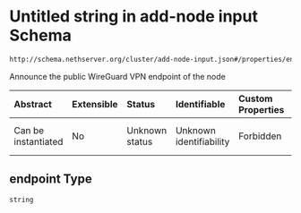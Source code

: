 # Untitled string in add-node input Schema

```txt
http://schema.nethserver.org/cluster/add-node-input.json#/properties/endpoint
```

Announce the public WireGuard VPN endpoint of the node

| Abstract            | Extensible | Status         | Identifiable            | Custom Properties | Additional Properties | Access Restrictions | Defined In                                                                  |
| :------------------ | :--------- | :------------- | :---------------------- | :---------------- | :-------------------- | :------------------ | :-------------------------------------------------------------------------- |
| Can be instantiated | No         | Unknown status | Unknown identifiability | Forbidden         | Allowed               | none                | [add-node-input.json\*](cluster/add-node-input.json "open original schema") |

## endpoint Type

`string`

